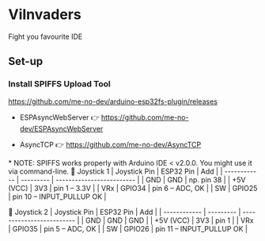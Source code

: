 # ViInvaders
Fight you favourite IDE



## Set-up

### Install SPIFFS Upload Tool

https://github.com/me-no-dev/arduino-esp32fs-plugin/releases

- ESPAsyncWebServer
👉 https://github.com/me-no-dev/ESPAsyncWebServer

- AsyncTCP
👉 https://github.com/me-no-dev/AsyncTCP


\* NOTE: SPIFFS works properly with Arduino IDE < v2.0.0. You might use it via command-line.
🔌 Joystick 1
| Joystick Pin | ESP32 Pin | Add                       |
| ------------ | --------- | ------------------------- |
| GND          | GND       | np.  pin 38               |
| +5V (VCC)    | 3V3       | pin 1 –  3.3V             |
| VRx          | GPIO34    | pin 6 – ADC, OK           |
| SW           | GPIO25    | pin 10 – INPUT\_PULLUP OK |

🔌 Joystick 2
| Joystick Pin | ESP32 Pin | Add                       |
| ------------ | --------- | ------------------------- |
| GND          | GND       |   GND                     |
| +5V (VCC)    | 3V3       | pin 1                     |
| VRx          | GPIO35    | pin 5 – ADC, OK           |
| SW           | GPIO26    | pin 11 – INPUT\_PULLUP OK |

